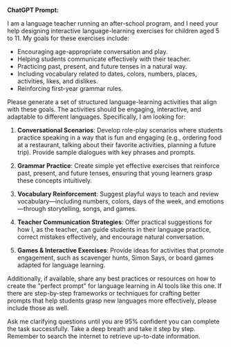 **ChatGPT Prompt:**  

I am a language teacher running an after-school program, and I need your help designing interactive language-learning exercises for children aged 5 to 11. My goals for these exercises include:  

- Encouraging age-appropriate conversation and play.  
- Helping students communicate effectively with their teacher.  
- Practicing past, present, and future tenses in a natural way.  
- Including vocabulary related to dates, colors, numbers, places, activities, likes, and dislikes.  
- Reinforcing first-year grammar rules.  

Please generate a set of structured language-learning activities that align with these goals. The activities should be engaging, interactive, and adaptable to different languages. Specifically, I am looking for:  

1. **Conversational Scenarios**: Develop role-play scenarios where students practice speaking in a way that is fun and engaging (e.g., ordering food at a restaurant, talking about their favorite activities, planning a future trip). Provide sample dialogues with key phrases and prompts.  

2. **Grammar Practice**: Create simple yet effective exercises that reinforce past, present, and future tenses, ensuring that young learners grasp these concepts intuitively.  

3. **Vocabulary Reinforcement**: Suggest playful ways to teach and review vocabulary—including numbers, colors, days of the week, and emotions—through storytelling, songs, and games.  

4. **Teacher Communication Strategies**: Offer practical suggestions for how I, as the teacher, can guide students in their language practice, correct mistakes effectively, and encourage natural conversation.  

5. **Games & Interactive Exercises**: Provide ideas for activities that promote engagement, such as scavenger hunts, Simon Says, or board games adapted for language learning.  

Additionally, if available, share any best practices or resources on how to create the "perfect prompt" for language learning in AI tools like this one. If there are step-by-step frameworks or techniques for crafting better prompts that help students grasp new languages more effectively, please include those as well.  

Ask me clarifying questions until you are 95% confident you can complete the task successfully. Take a deep breath and take it step by step. Remember to search the internet to retrieve up-to-date information.